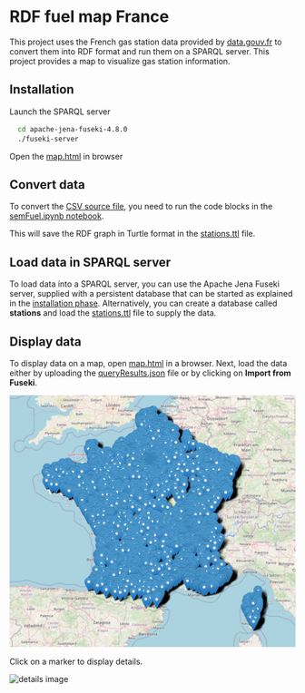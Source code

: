 
# RDF fuel map France

This project uses the French gas station data provided by [data.gouv.fr](https://www.data.gouv.fr/fr/datasets/prix-des-carburants-en-france-flux-instantane/) to convert them into RDF format and run them on a SPARQL server. This project provides a map to visualize gas station information.


## Installation

Launch the SPARQL server

```bash
  cd apache-jena-fuseki-4.8.0
  ./fuseki-server
```

Open the [map.html](map.html) in browser
## Convert data

To convert the [CSV source file](https://www.data.gouv.fr/fr/datasets/r/64e02cff-9e53-4cb2-adfd-5fcc88b2dc09), you need to run the code blocks in the [semFuel.ipynb notebook](semFuel.ipynb).

This will save the RDF graph in Turtle format in the [stations.ttl](stations.ttl) file.

## Load data in SPARQL server

To load data into a SPARQL server, you can use the Apache Jena Fuseki server, supplied with a persistent database that can be started as explained in the [installation phase](#Installation). Alternatively, you can create a database called **stations** and load the [stations.ttl](stations.ttl) file to supply the data.

## Display data

To display data on a map, open [map.html](map.html) in a browser. Next, load the data either by uploading the [queryResults.json](queryResults.json) file or by clicking on **Import from Fuseki**.

![map image](/images/map.png)

Click on a marker to display details.

![details image](/images/details.png)